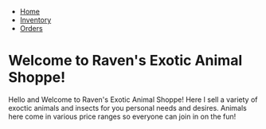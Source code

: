 
<html>
<head>
<style>

body {background-color: violet;}
</style>
</head>
<body>

<ul>
  <li><a href="index.hmtl">Home</a></li>
  <li><a href="ShoppeInventory.hmtl">Inventory</a></li>
  <li><a href="Shoppeorders.hmtl">Orders</a></li>
</ul>



<h1> Welcome to Raven's Exotic Animal Shoppe! </h1>

<p1> Hello and Welcome to Raven's Exotic Animal Shoppe! Here I sell a variety of exoctic animals and insects for you personal needs and desires. Animals here come in various price ranges so everyone can join in on the fun! </p1>

